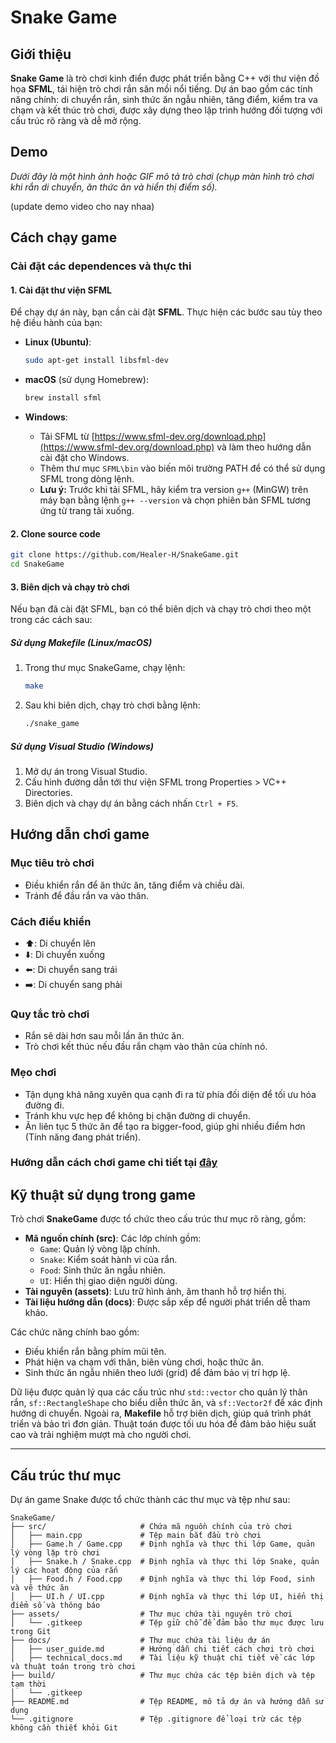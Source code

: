 # Snake Game

## Giới thiệu

**Snake Game** là trò chơi kinh điển được phát triển bằng C++ với thư viện đồ họa **SFML**, tái hiện trò chơi rắn săn mồi nổi tiếng. Dự án bao gồm các tính năng chính: di chuyển rắn, sinh thức ăn ngẫu nhiên, tăng điểm, kiểm tra va chạm và kết thúc trò chơi, được xây dựng theo lập trình hướng đối tượng với cấu trúc rõ ràng và dễ mở rộng.

## Demo

_Dưới đây là một hình ảnh hoặc GIF mô tả trò chơi (chụp màn hình trò chơi khi rắn di chuyển, ăn thức ăn và hiển thị điểm số)._

(update demo video cho nay nhaa)

## Cách chạy game

### Cài đặt các dependences và thực thi

#### 1. Cài đặt thư viện SFML

Để chạy dự án này, bạn cần cài đặt **SFML**. Thực hiện các bước sau tùy theo hệ điều hành của bạn:

- **Linux (Ubuntu)**:

  ```bash
  sudo apt-get install libsfml-dev
  ```

- **macOS** (sử dụng Homebrew):

  ```bash
  brew install sfml
  ```

- **Windows**:
  - Tải SFML từ [https://www.sfml-dev.org/download.php](https://www.sfml-dev.org/download.php) và làm theo hướng dẫn cài đặt cho Windows.
  - Thêm thư mục `SFML\bin` vào biến môi trường PATH để có thể sử dụng SFML trong dòng lệnh.
  - **Lưu ý:** Trước khi tải SFML, hãy kiểm tra version `g++` (MinGW) trên máy bạn bằng lệnh `g++ --version` và chọn phiên bản SFML tương ứng từ trang tải xuống.

#### 2. Clone source code

```bash
git clone https://github.com/Healer-H/SnakeGame.git
cd SnakeGame
```

#### 3. Biên dịch và chạy trò chơi

Nếu bạn đã cài đặt SFML, bạn có thể biên dịch và chạy trò chơi theo một trong các cách sau:

##### Sử dụng Makefile (Linux/macOS)

1. Trong thư mục SnakeGame, chạy lệnh:
   ```bash
   make
   ```
2. Sau khi biên dịch, chạy trò chơi bằng lệnh:
   ```bash
   ./snake_game
   ```

##### Sử dụng Visual Studio (Windows)

1. Mở dự án trong Visual Studio.
2. Cấu hình đường dẫn tới thư viện SFML trong Properties > VC++ Directories.
3. Biên dịch và chạy dự án bằng cách nhấn `Ctrl + F5`.

## Hướng dẫn chơi game

### Mục tiêu trò chơi

- Điều khiển rắn để ăn thức ăn, tăng điểm và chiều dài.
- Tránh để đầu rắn va vào thân.

### Cách điều khiển

- ⬆️: Di chuyển lên
- ⬇️: Di chuyển xuống
- ⬅️: Di chuyển sang trái
- ➡️: Di chuyển sang phải

### Quy tắc trò chơi

- Rắn sẽ dài hơn sau mỗi lần ăn thức ăn.
- Trò chơi kết thúc nếu đầu rắn chạm vào thân của chính nó.

### Mẹo chơi

- Tận dụng khả năng xuyên qua cạnh đi ra từ phía đối diện để tối ưu hóa đường đi.
- Tránh khu vực hẹp để không bị chặn đường di chuyển.
- Ăn liên tục 5 thức ăn để tạo ra bigger-food, giúp ghi nhiều điểm hơn (Tính năng đang phát triển).

### Hướng dẫn cách chơi game chi tiết tại [đây](https://github.com/Healer-H/SnakeGame/blob/master/docs/user_guide.md)

## Kỹ thuật sử dụng trong game

Trò chơi **SnakeGame** được tổ chức theo cấu trúc thư mục rõ ràng, gồm:

- **Mã nguồn chính (src)**: Các lớp chính gồm:
  - `Game`: Quản lý vòng lặp chính.
  - `Snake`: Kiểm soát hành vi của rắn.
  - `Food`: Sinh thức ăn ngẫu nhiên.
  - `UI`: Hiển thị giao diện người dùng.
- **Tài nguyên (assets)**: Lưu trữ hình ảnh, âm thanh hỗ trợ hiển thị.
- **Tài liệu hướng dẫn (docs)**: Được sắp xếp để người phát triển dễ tham khảo.

Các chức năng chính bao gồm:

- Điều khiển rắn bằng phím mũi tên.
- Phát hiện va chạm với thân, biên vùng chơi, hoặc thức ăn.
- Sinh thức ăn ngẫu nhiên theo lưới (grid) để đảm bảo vị trí hợp lệ.

Dữ liệu được quản lý qua các cấu trúc như `std::vector` cho quản lý thân rắn, `sf::RectangleShape` cho biểu diễn thức ăn, và `sf::Vector2f` để xác định hướng di chuyển. Ngoài ra, **Makefile** hỗ trợ biên dịch, giúp quá trình phát triển và bảo trì đơn giản. Thuật toán được tối ưu hóa để đảm bảo hiệu suất cao và trải nghiệm mượt mà cho người chơi.

---

## Cấu trúc thư mục

Dự án game Snake được tổ chức thành các thư mục và tệp như sau:

```
SnakeGame/
├── src/                     # Chứa mã nguồn chính của trò chơi
│   ├── main.cpp             # Tệp main bắt đầu trò chơi
│   ├── Game.h / Game.cpp    # Định nghĩa và thực thi lớp Game, quản lý vòng lặp trò chơi
│   ├── Snake.h / Snake.cpp  # Định nghĩa và thực thi lớp Snake, quản lý các hoạt động của rắn
│   ├── Food.h / Food.cpp    # Định nghĩa và thực thi lớp Food, sinh và vẽ thức ăn
│   ├── UI.h / UI.cpp        # Định nghĩa và thực thi lớp UI, hiển thị điểm số và thông báo
├── assets/                  # Thư mục chứa tài nguyên trò chơi
│   └── .gitkeep             # Tệp giữ chỗ để đảm bảo thư mục được lưu trong Git
├── docs/                    # Thư mục chứa tài liệu dự án
│   ├── user_guide.md        # Hướng dẫn chi tiết cách chơi trò chơi
│   ├── technical_docs.md    # Tài liệu kỹ thuật chi tiết về các lớp và thuật toán trong trò chơi
├── build/                   # Thư mục chứa các tệp biên dịch và tệp tạm thời
│   └── .gitkeep
├── README.md                # Tệp README, mô tả dự án và hướng dẫn sử dụng
└── .gitignore               # Tệp .gitignore để loại trừ các tệp không cần thiết khỏi Git
```
